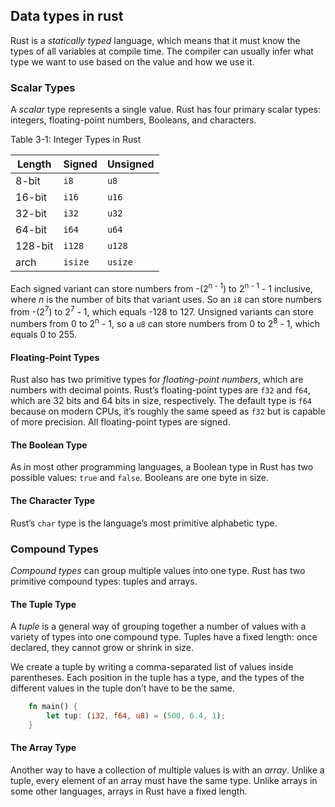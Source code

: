 ## Data types in rust

Rust is a _statically typed_ language, which means that it
must know the types of all variables at compile time. The compiler can usually
infer what type we want to use based on the value and how we use it.

### Scalar Types

A _scalar_ type represents a single value. Rust has four primary scalar types:
integers, floating-point numbers, Booleans, and characters.

<span class="caption">Table 3-1: Integer Types in Rust</span>

| Length  | Signed  | Unsigned |
| ------- | ------- | -------- |
| 8-bit   | `i8`    | `u8`     |
| 16-bit  | `i16`   | `u16`    |
| 32-bit  | `i32`   | `u32`    |
| 64-bit  | `i64`   | `u64`    |
| 128-bit | `i128`  | `u128`   |
| arch    | `isize` | `usize`  |

Each signed variant can store numbers from -(2<sup>n - 1</sup>) to 2<sup>n -
1</sup> - 1 inclusive, where _n_ is the number of bits that variant uses. So an
`i8` can store numbers from -(2<sup>7</sup>) to 2<sup>7</sup> - 1, which equals
-128 to 127. Unsigned variants can store numbers from 0 to 2<sup>n</sup> - 1,
so a `u8` can store numbers from 0 to 2<sup>8</sup> - 1, which equals 0 to 255.

#### Floating-Point Types

Rust also has two primitive types for _floating-point numbers_, which are
numbers with decimal points. Rust’s floating-point types are `f32` and `f64`,
which are 32 bits and 64 bits in size, respectively. The default type is `f64`
because on modern CPUs, it’s roughly the same speed as `f32` but is capable of
more precision. All floating-point types are signed.

#### The Boolean Type

As in most other programming languages, a Boolean type in Rust has two possible
values: `true` and `false`. Booleans are one byte in size.

#### The Character Type

Rust’s `char` type is the language’s most primitive alphabetic type.

### Compound Types

_Compound types_ can group multiple values into one type. Rust has two
primitive compound types: tuples and arrays.

#### The Tuple Type

A _tuple_ is a general way of grouping together a number of values with a
variety of types into one compound type. Tuples have a fixed length: once
declared, they cannot grow or shrink in size.

We create a tuple by writing a comma-separated list of values inside
parentheses. Each position in the tuple has a type, and the types of the
different values in the tuple don’t have to be the same.

```rust
    fn main() {
        let tup: (i32, f64, u8) = (500, 6.4, 1);
    }
```

#### The Array Type

Another way to have a collection of multiple values is with an _array_. Unlike
a tuple, every element of an array must have the same type. Unlike arrays in
some other languages, arrays in Rust have a fixed length.
